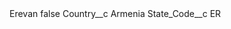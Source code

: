 <?xml version="1.0" encoding="UTF-8"?>
<CustomMetadata xmlns="http://soap.sforce.com/2006/04/metadata" xmlns:xsi="http://www.w3.org/2001/XMLSchema-instance" xmlns:xsd="http://www.w3.org/2001/XMLSchema">
    <label>Erevan</label>
    <protected>false</protected>
    <values>
        <field>Country__c</field>
        <value xsi:type="xsd:string">Armenia</value>
    </values>
    <values>
        <field>State_Code__c</field>
        <value xsi:type="xsd:string">ER</value>
    </values>
</CustomMetadata>
